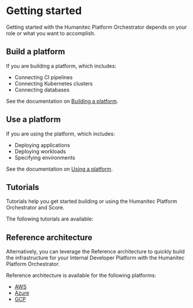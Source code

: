 # Getting started

Getting started with the Humanitec Platform Orchestrator depends on your role or what you want to accomplish.

## Build a platform

If you are building a platform, which includes:

- Connecting CI pipelines
- Connecting Kubernetes clusters
- Connecting databases

See the documentation on [Building a platform](./getting_started/build_a_platform.md).

## Use a platform

If you are using the platform, which includes:

- Deploying applications
- Deploying workloads
- Specifying environments

See the documentation on [Using a platform](./getting_started/use_a_platform.md).

## Tutorials

Tutorials help you get started building or using the Humanitec Platform Orchestrator and Score.

The following tutorials are available:

## Reference architecture

Alternatively, you can leverage the Reference architecture to quickly build the infrastructure for your Internal Developer Platform with the Humanitec Platform Orchestrator.

Reference architecture is available for the following platforms:

- [AWS](./reference_architecture/aws.md)
- [Azure](./reference_architecture/azure.md)
- [GCP](./reference_architecture/gcp.md)
